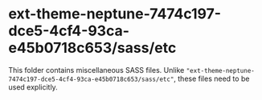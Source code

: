 # ext-theme-neptune-7474c197-dce5-4cf4-93ca-e45b0718c653/sass/etc

This folder contains miscellaneous SASS files. Unlike `"ext-theme-neptune-7474c197-dce5-4cf4-93ca-e45b0718c653/sass/etc"`, these files
need to be used explicitly.

